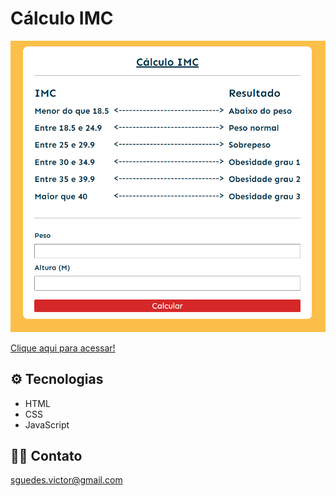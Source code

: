 # Cálculo IMC

![preview](.github/calculoIMC.png)

[Clique aqui para acessar!](https://victorsilvaguedes.github.io/calculoIMC/)

## ⚙ Tecnologias

- HTML
- CSS
- JavaScript

## 👨‍💻 Contato

sguedes.victor@gmail.com

